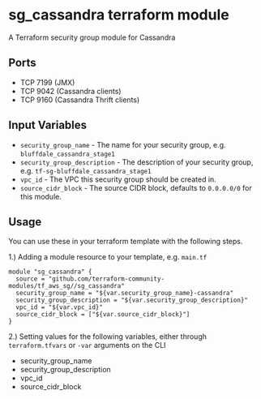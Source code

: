 sg_cassandra terraform module
==============================

A Terraform security group module for Cassandra


Ports
-----
- TCP 7199 (JMX)
- TCP 9042 (Cassandra clients)
- TCP 9160 (Cassandra Thrift clients)

Input Variables
---------------

- `security_group_name` - The name for your security group, e.g. `bluffdale_cassandra_stage1`
- `security_group_description` - The description of your security group, e.g. `tf-sg-bluffdale_cassandra_stage1`
- `vpc_id` - The VPC this security group should be created in.
- `source_cidr_block` - The source CIDR block, defaults to `0.0.0.0/0`
   for this module.

Usage
-----

You can use these in your terraform template with the following steps.

1.) Adding a module resource to your template, e.g. `main.tf`

```
module "sg_cassandra" {
  source = "github.com/terraform-community-modules/tf_aws_sg//sg_cassandra"
  security_group_name = "${var.security_group_name}-cassandra"
  security_group_description = "${var.security_group_description}"
  vpc_id = "${var.vpc_id}"
  source_cidr_block = ["${var.source_cidr_block}"]
}
```

2.) Setting values for the following variables, either through `terraform.tfvars` or `-var` arguments on the CLI

- security_group_name
- security_group_description
- vpc_id
- source_cidr_block
